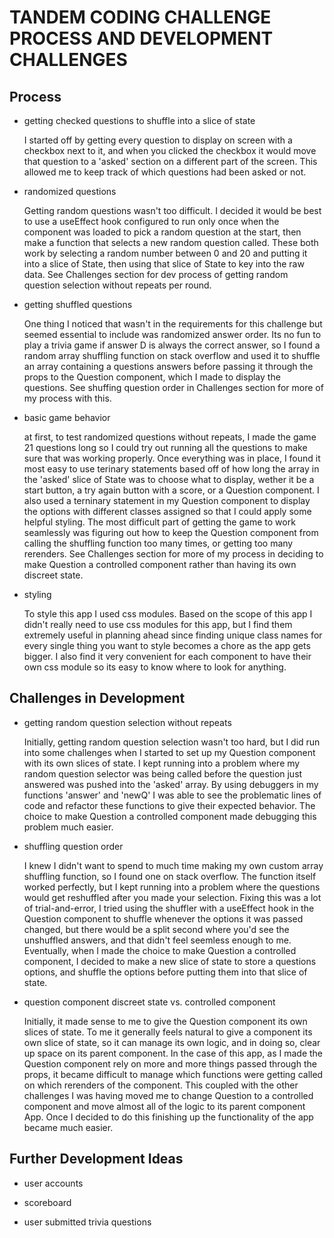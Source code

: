# TANDEM CODING CHALLENGE PROCESS AND DEVELOPMENT CHALLENGES

## Process

- getting checked questions to shuffle into a slice of state

    I started off by getting every question to display on screen with a checkbox next to it, and when you clicked the checkbox it would move that question to a 'asked' section on a different part of the screen. This allowed me to keep track of which questions had been asked or not.

- randomized questions

    Getting random questions wasn't too difficult. I decided it would be best to use a useEffect hook configured to run only once when the component was loaded to pick a random question at the start, then make a function that selects a new random question called. These both work by selecting a random number between 0 and 20 and putting it into a slice of State, then using that slice of State to key into the raw data. See Challenges section for dev process of getting random question selection without repeats per round.

- getting shuffled questions

    One thing I noticed that wasn't in the requirements for this challenge but seemed essential to include was randomized answer order. Its no fun to play a trivia game if answer D is always the correct answer, so I found a random array shuffling function on stack overflow and used it to shuffle an array containing a questions answers before passing it through the props to the Question component, which I made to display the questions. See shuffing question order in Challenges section for more of my process with this.

- basic game behavior

    at first, to test randomized questions without repeats, I made the game 21 questions long so I could try out running all the questions to make sure that was working properly. Once everything was in place, I found it most easy to use terinary statements based off of how long the array in the 'asked' slice of State was to choose what to display, wether it be a start button, a try again button with a score, or a Question component. I also used a terninary statement in my Question component to display the options with different classes assigned so that I could apply some helpful styling. The most difficult part of getting the game to work seamlessly was figuring out how to keep the Question component from calling the shuffling function too many times, or getting too many rerenders. See Challenges section for more of my process in deciding to make Question a controlled component rather than having its own discreet state.

- styling

    To style this app I used css modules. Based on the scope of this app I didn't really need to use css modules for this app, but I find them extremely useful in planning ahead since finding unique class names for every single thing you want to style becomes a chore as the app gets bigger. I also find it very convenient for each component to have their own css module so its easy to know where to look for anything.


## Challenges in Development

- getting random question selection without repeats

    Initially, getting random question selection wasn't too hard, but I did run into some challenges when I started to set up my Question component with its own slices of state. I kept running into a problem where my random question selector was being called before the question just answered was pushed into the 'asked' array. By using debuggers in my functions 'answer' and 'newQ' I was able to see the problematic lines of code and refactor these functions to give their expected behavior. The choice to make Question a controlled component made debugging this problem much easier.

- shuffling question order

    I knew I didn't want to spend to much time making my own custom array shuffling function, so I found one on stack overflow. The function itself worked perfectly, but I kept running into a problem where the questions would get reshuffled after you made your selection. Fixing this was a lot of trial-and-error, I tried using the shuffler with a useEffect hook in the Question component to shuffle whenever the options it was passed changed, but there would be a split second where you'd see the unshuffled answers, and that didn't feel seemless enough to me. Eventually, when I made the choice to make Question a controlled component, I decided to make a new slice of state to store a questions options, and shuffle the options before putting them into that slice of state.

- question component discreet state vs. controlled component

    Initially, it made sense to me to give the Question component its own slices of state. To me it generally feels natural to give a component its own slice of state, so it can manage its own logic, and in doing so, clear up space on its parent component. In the case of this app, as I made the Question component rely on more and more things passed through the props, it became difficult to manage which functions were getting called on which rerenders of the component. This coupled with the other challenges I was having moved me to change Question to a controlled component and move almost all of the logic to its parent component App. Once I decided to do this finishing up the functionality of the app became much easier.


## Further Development Ideas

- user accounts

- scoreboard

- user submitted trivia questions
